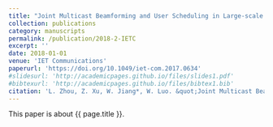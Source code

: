 ```yaml
---
title: "Joint Multicast Beamforming and User Scheduling in Large-scale Antenna System"
collection: publications
category: manuscripts
permalink: /publication/2018-2-IETC
excerpt: ''
date: 2018-01-01
venue: 'IET Communications'
paperurl: 'https://doi.org/10.1049/iet-com.2017.0634'
#slidesurl: 'http://academicpages.github.io/files/slides1.pdf'
#bibtexurl: 'http://academicpages.github.io/files/bibtex1.bib'
citation: 'L. Zhou, Z. Xu, W. Jiang*, W. Luo. &quot;Joint Multicast Beamforming and User Scheduling in Large-scale Antenna System.&quot; <i>IET Communications</i>. 12(11):1307-1314, 2018. https://doi.org/10.1049/iet-com.2017.0634.'
---
```


This paper is about {{ page.title }}.
